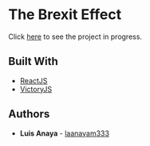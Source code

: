 # The Brexit Effect

Click [here](https://the-brexit-effect.herokuapp.com/) to see the project in progress.

## Built With

* [ReactJS](https://reactjs.org/)
* [VictoryJS](https://formidable.com/open-source/victory/)

## Authors

* **Luis Anaya** - [laanayam333](https://github.com/laanayam333)
